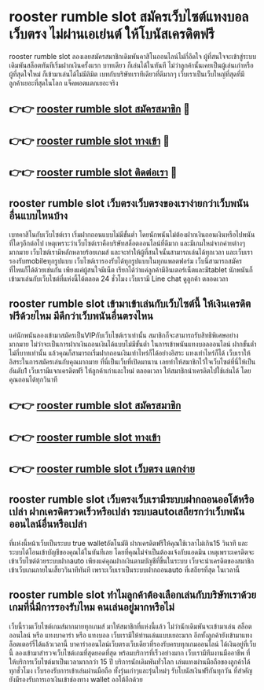 # rooster rumble slot สมัครเว็บไซต์แทงบอลเว็บตรง ไม่ผ่านเอเย่นต์ ให้โบนัสเครดิตฟรี

rooster rumble slot ลองเลยสมัครสมาชิกเดิมพันคาสิโนออนไลน์ไม่กี่อึดใจ ผู้ที่สนใจจะเข้าสู่ระบบเดิมพันสล็อตทันทีเริ่มฝากเงินครั้งแรก บาทเดียว ก็เล่นได้ในทันที ไม่ว่าลูกค้านั้นเคยเป็นผู้เล่นเก่าหรือผู้ที่สุดใจใหม่ ก็เข้ามาเล่นได้ไม่มีลิมิต เบทกับบริษัทเราทีเดียวที่ดีมากๆ เว็บเราเป็นเว็บใหญ่ที่สุดที่มีลูกค้าเยอะที่สุดในโลก แจ็คพอตแตกเยอะจริง

## 👉👉 [rooster rumble slot สมัครสมาชิก](https://bit.ly/3Ckzg5n) 🎰
## 👉👉 [rooster rumble slot ทางเข้า](https://bit.ly/3Ckzg5n) 🎰
## 👉👉 [rooster rumble slot ติดต่อเรา](https://bit.ly/3Ckzg5n) 🎰

## rooster rumble slot เว็บตรงเว็บตรงของเราง่ายกว่าเว็บพนันอื่นแบบไหนบ้าง
เบทคาสิโนกับเว็บไซต์เรา เริ่มฝากถอนแบบไม่มีขั้นต่ำ โดยนักพนันไม่ต้องฝากเงินถอนเงินหรือไปพนันที่ใดๆอีกต่อไป เหตุเพราะว่าเว็บไซต์เราคือบริษัทสล็อตออนไลน์ที่ดีมาก และมีเกมใหม่จากค่ายต่างๆมากมาย เว็บไซต์เรามีหลักหลายร้อยเกมส์ และจะทำให้ผู้ที่สนใจนั้นสามารถเล่นได้ทุกเวลา และเว็บเรารองรับmobileทุกรูปแบบ เว็บไซต์เรารองรับได้ทุกรูปแบบในทุกแพลตฟอร์ม เว็บนี่สามารถสมัครที่ไหนก็ได้ด้วยเช่นกัน เพียงแค่ผู้สนใจมีเน็ต เรียกได้ว่าแค่ลูกค้ามีอินเตอร์เน็ตและมีtablet นักพนันก็เข้ามาเล่นกับเว็บไซต์ที่แห่งนี้ได้ตลอด 24 ชั่วโมง เว็บเรามี Line chat ดูลูกค้า ตลอดเวลา

## rooster rumble slot เข้ามาเข้าเล่นกับเว็บไซต์นี้ ให้เงินเครดิตฟรีด้วยไหม มีดีกว่าเว็บพนันอื่นตรงไหน
แค่นักพนันลองเข้ามาสมัครเป็นVIPกับเว็บไซต์เราเท่านั้น สมาชิกก็จะสามารถรับสิทธิพิเศษอย่างมากมาย ไม่ว่าจะเป็นการฝากเงินถอนเงินได้แบบไม่มีขั้นต่ำ ในการเข้าพนันแทงบอลออนไลน์ ฝากขั้นต่ำ ไม่กี่บาทเท่านั้น แล้วคุณก็สามารถเริ่มฝากถอนเงินเท่าไหร่ก็ได้อย่างอิสระ แทงเท่าไหร่ก็ได้ เว็บเราให้อิสระในการสมัครเล่นกับคุณมากมาย ที่นี่เป็นเว็บที่เปิดมานาน เลยทำให้สมาชิกไว้ใจเว็บไซต์ที่นี่ให้เป็นอันดับ1 เว็บเรามีแจกเครดิตฟรี ให้ลูกค้าเก่าและใหม่ ตลอดเวลา ให้สมาชิกนำเครดิตไปใช้เล่นได้ โดยคุณถอนได้ทุกวินาที

## 👉👉 [rooster rumble slot สมัครสมาชิก](https://bit.ly/3Ckzg5n)
## 👉👉 [rooster rumble slot ทางเข้า](https://bit.ly/3Ckzg5n)
## 👉👉 [rooster rumble slot เว็บตรง แตกง่าย](https://bit.ly/3Ckzg5n)

## rooster rumble slot เว็บตรงเว็บเรามีระบบฝากถอนออโต้หรือเปล่า ฝากเครดิตรวดเร็วหรือเปล่า ระบบautoเสถียรกว่าเว็บพนันออนไลน์อื่นหรือเปล่า
ที่แห่งนี้หน้าเว็บเป็นระบบ true walletอัตโนมัติ ฝากเครดิตฟรีให้คุณใช้เวลาไม่เกิน15 วินาที และระบบได้โอนเข้าบัญชีของคุณได้ในทันทีเลย โดยที่คุณไม่จำเป็นต้องแจ้งกับแอดมิน เหตุเพราะเครดิตจะเข้าเว็บไซต์ด้วยระบบฝากauto เพียงแค่คุณฝากเงินตามบัญชีที่ขึ้นในระบบ เว็บจะนำเครดิตของสมาชิกเข้าเว็บเกมภายในเสี้ยววินาทีทันที เพราะเว็บเราเป็นระบบฝากถอนauto ที่เสถียรที่สุด ในเวลานี้

## rooster rumble slot ทำไมลูกค้าต้องเลือกเล่นกับบริษัทเราด้วย เกมที่นี่มีการรองรับไหม คนเล่นอยู่มากหรือไม่
เว็บนี้รวมเว็บไซต์เกมส์มากมายทุกเกมส์ มาให้สมาชิกที่แห่งนี้แล้ว ไม่ว่านักเดิมพันจะเข้ามาเล่น สล็อตออนไลน์ หรือ แทงบาคาร่า หรือ แทงบอล เว็บเรามีให้ท่านเล่นแบบเยอะมาก อีกทั้งลูกค้ายังเข้ามาแทงล็อตเตอร์รี่ได้แล้วเวลานี้ บาคาร่าออนไลน์เว็บตรงเว็บเดียวที่รองรับครบทุกเกมออนไลน์ ได้เงินอยู่ที่เว็บนี้ ลองเข้ามาสำรวจเว็บไซต์เกมที่สุดยอดที่สุด พร้อมบริการที่เร็วอย่างมาก เว็บเรามีทีมงานมืออาชีพ ที่ให้บริการเว็บไซต์มาเป็นเวลามากกว่า 15 ปี บริการนักเดิมพันทั่วโลก เล่นแทงผ่านมือถือของลูกค้าได้ทุกชั่วโมง เว็บรองรับการเข้าเล่นผ่านมือถือ ทั้งรุ่นเก่าๆและรุ่นใหม่ๆ รับโบนัสเงินฟรีกันทุกวัน ที่สำคัญยังมีรองรับการเอาเงินเข้าช่องทาง wallet ออโต้อีกด้วย

